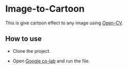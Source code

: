 # Image-to-Cartoon

This is give cartoon effect to any image using [Open-CV](https://opencv.org/).

## How to use

- Clone the project.

- Open [Google co-lab](colab.research.google.com) and run the file.


